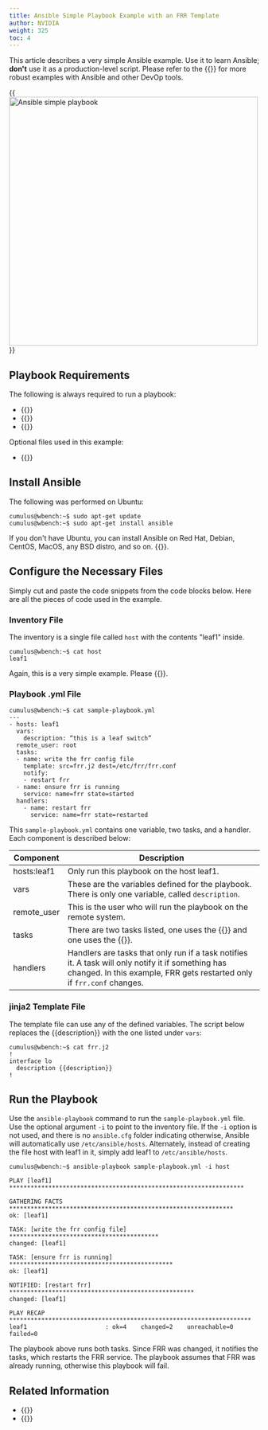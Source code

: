 ```yaml
---
title: Ansible Simple Playbook Example with an FRR Template
author: NVIDIA
weight: 325
toc: 4
---
```


This article describes a very simple Ansible example. Use it to learn Ansible; **don't** use it as a production-level script. Please refer to the {{<link url="Demos-and-Training" text="Demos and Training section">}} for more robust examples with Ansible and other DevOp tools.

{{<img src="/images/knowledge-base/ansible-simple-playbook.png" alt="Ansible simple playbook" width="500px">}}

## Playbook Requirements

The following is always required to run a playbook:

- {{<exlink url="https://docs.ansible.com/ansible/latest/installation_guide/intro_installation.html" text="Installing Ansible">}}
- {{<exlink url="https://docs.ansible.com/ansible/latest/user_guide/intro_inventory.html#intro-inventory" text="An inventory file">}}
- {{<exlink url="https://docs.ansible.com/ansible/latest/user_guide/playbooks_intro.html#about-playbooks" text="A playbook `.yml` file">}}

Optional files used in this example:

- {{<exlink url="https://docs.ansible.com/ansible/latest/user_guide/playbooks_templating.html#playbooks-templating" text="Jinja2 template file">}}

## Install Ansible

The following was performed on Ubuntu:

    cumulus@wbench:~$ sudo apt-get update
    cumulus@wbench:~$ sudo apt-get install ansible

If you don't have Ubuntu, you can install Ansible on Red Hat, Debian,
CentOS, MacOS, any BSD distro, and so on. {{<exlink url="https://docs.ansible.com/ansible/latest/installation_guide/intro_installation.html" text="See this page on ansible.com">}}.

## Configure the Necessary Files

Simply cut and paste the code snippets from the code blocks below. Here
are all the pieces of code used in the example.

### Inventory File

The inventory is a single file called `host` with the contents \"leaf1\"
inside.

    cumulus@wbench:~$ cat host
    leaf1

Again, this is a very simple example. Please {{<exlink url="https://docs.ansible.com/ansible/latest/user_guide/intro_inventory.html#intro-inventory" text="read more about creating inventory files on ansible.com">}}.

### Playbook .yml File

    cumulus@wbench:~$ cat sample-playbook.yml
    ---
    - hosts: leaf1
      vars:
        description: “this is a leaf switch”
      remote_user: root
      tasks:
      - name: write the frr config file
        template: src=frr.j2 dest=/etc/frr/frr.conf
        notify:
        - restart frr
      - name: ensure frr is running
        service: name=frr state=started
      handlers:
        - name: restart frr
          service: name=frr state=restarted

This `sample-playbook.yml` contains one variable, two tasks, and a handler. Each component is described below:

| Component | Description |
| --------- | ----------- |
| hosts:leaf1 | Only run this playbook on the host leaf1. |
| vars | These are the variables defined for the playbook. There is only one variable, called `description`. |
| remote\_user | This is the user who will run the playbook on the remote system. |
| tasks | There are two tasks listed, one uses the {{<exlink url="https://docs.ansible.com/ansible/latest/collections/ansible/builtin/template_module.html" text="template module">}} and one uses the {{<exlink url="https://docs.ansible.com/ansible/latest/collections/ansible/builtin/service_module.html" text="service module">}}. |
| handlers | Handlers are tasks that only run if a task notifies it. A task will only notify it if something has changed. In this example, FRR gets restarted only if `frr.conf` changes. |
  
### jinja2 Template File

The template file can use any of the defined variables. The script below
replaces the {{description}} with the one listed under `vars`:

    cumulus@wbench:~$ cat frr.j2
    !
    interface lo
      description {{description}}
    !

## Run the Playbook

Use the `ansible-playbook` command to run the `sample-playbook.yml`
file. Use the optional argument `-i` to point to the inventory file. If
the `-i` option is not used, and there is no `ansible.cfg` folder
indicating otherwise, Ansible will automatically use
`/etc/ansible/hosts`. Alternately, instead of creating the file host
with leaf1 in it, simply add leaf1 to `/etc/ansible/hosts`.

    cumulus@wbench:~$ ansible-playbook sample-playbook.yml -i host

    PLAY [leaf1] ******************************************************************

    GATHERING FACTS ***************************************************************
    ok: [leaf1]

    TASK: [write the frr config file] ******************************************
    changed: [leaf1]

    TASK: [ensure frr is running] **********************************************
    ok: [leaf1]

    NOTIFIED: [restart frr] ****************************************************
    changed: [leaf1]

    PLAY RECAP ********************************************************************
    leaf1                      : ok=4    changed=2    unreachable=0    failed=0

The playbook above runs both tasks. Since FRR was changed, it
notifies the tasks, which restarts the FRR service. The playbook
assumes that FRR was already running, otherwise this playbook will
fail.

## Related Information

- {{<link url="Set-up-a-Basic-Ansible-Lab">}}
- {{<link url="Gathering-Ansible-Facts-on-Cumulus-Linux">}}
